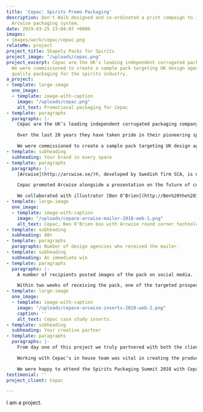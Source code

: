 ```yaml
---
title: 'Cepac: Spirits Promo Packaging'
description: Don't Walk designed and co-ordinated a print campaign to introduce the
  Arcwise packaging system.
date: 2019-03-25 23:04:07 +0000
images:
- images/work/cepac/cepac.png
relateMe: project
project_title: Shapely Packs for Spirits
project_image: "/uploads/cepac.png"
project_excerpt: Cepac are the UK's leading independent corrugated packaging company.
  We were commissioned to create a sample pack targeting UK design agencies promoting
  quality packaging for the spirits industry.
a_project:
- template: large-image
  one_image:
  - template: image-with-caption
    image: "/uploads/cepac.png"
    alt_text: Promotional packaging for Cepac
- template: paragraphs
  paragraphs: |-
    Cepac are the UK’s leading independent corrugated packaging company.

    Over the last 20 years they have taken pride in their pioneering spirit in state-of-the-art corrugate packaging. Like ourselves, Cepac believe collaboration is key to delivering results.

    We were commissioned to create a sample pack targeting UK design agencies promoting quality packaging for the spirits industry.
- template: subheading
  subheading: Your brand in every space
- template: paragraphs
  paragraphs: |-
    [Arcwise](http://arcwise.se/)®, developed by Swedish firm SCA, is new technology which allows corrugate cardboard to be formed in to rounded shapes without sacrificing quality or structural integrity.

    Cepac promoted Arcwise alongside a presentation on the future of corrugate at the Spirits Packaging Summit 2018. This promotional mailer served as an introduction of Cepac and Arcwise to UK design agencies and as an invite to the event itself.

    We collaborated with illustrator [Ben O’Brien](http://Ben%20the%20Illustrator%20https://bentheillustrator.com/), an industry veteran, to create illustrations of spirits bottles overlaid on curved shapes. Ben’s style lent itself well to corrugate print processes and we were confident in his ability to deliver on brief, on time and on budget.
- template: large-image
  one_image:
  - template: image-with-caption
    image: "/uploads/cepace-arcwise-mailer-2018-web-1.png"
    alt_text: Cepac, Ben O'Brien box with Arcwise round corner technology.
- template: subheading
  subheading: 80+
- template: paragraphs
  paragraphs: Number of design agencies who received the mailer.
- template: subheading
  subheading: An immediate win
- template: paragraphs
  paragraphs: |-
    A number of recipients posted images of the pack on social media.

    Within two weeks of receiving the pack, one of the targeted prospects had contacted Cepac to discuss a live project.
- template: large-image
  one_image:
  - template: image-with-caption
    image: "/uploads/cepace-arcwise-inserts-2018-web-2.png"
    caption: ''
    alt_text: Cepac case study inserts.
- template: subheading
  subheading: Your creative partner
- template: paragraphs
  paragraphs: |-
    From day one of this project we truly partnered with both the client and our suggested collaborators.

    Working with Cepac’s in house team was vital in creating the product design and print of the mailer sample itself. Ben was in touch with Cepac from the very start of the project, which ensured his illustrations required very few amendments. SCA were more than happy to support our (no doubt difficult) requests for content and technical knowledge.

    We were happy to attend the Spirits Packaging Summit 2018 with Cepac and were excited and intrigued to witness the future possibilities for curved corrugated.
testimonial: ''
project_client: Cepac

---
```

I am a project.